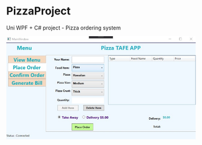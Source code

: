 # PizzaProject
Uni WPF + C# project - Pizza ordering system

![PizzaProject](https://github.com/Filjo0/PizzaProject/blob/master/PizzaProject.jpg)
